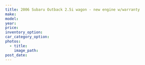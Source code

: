 ```yaml
---
title: 2006 Subaru Outback 2.5i wagon - new engine w/warranty
make:
model:
year:
price:
inventory_option:
car_category_option:
photos:
  - title:
    image_path:
post_date:
---
```

